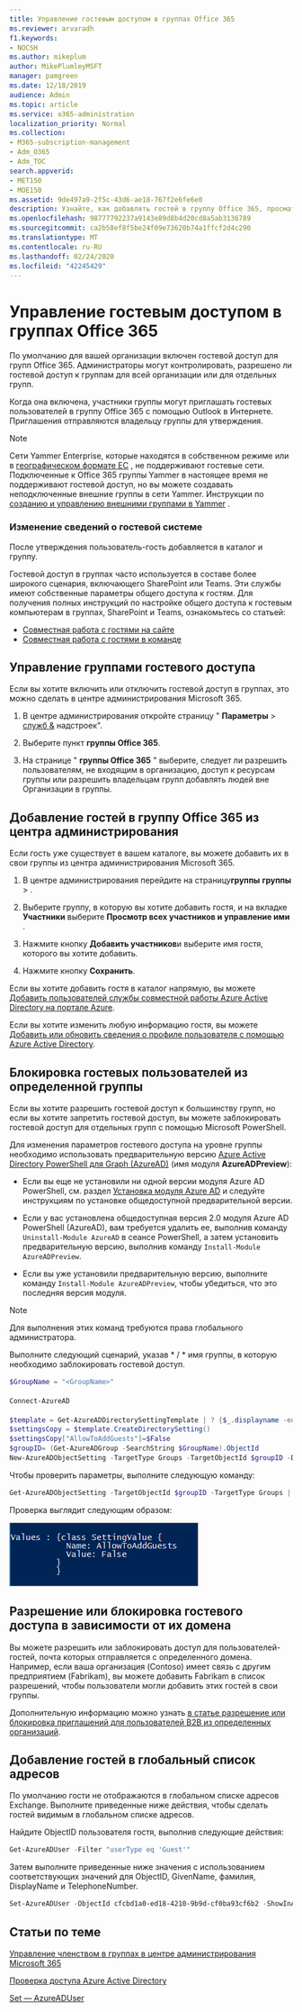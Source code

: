 ```yaml
---
title: Управление гостевым доступом в группах Office 365
ms.reviewer: arvaradh
f1.keywords:
- NOCSH
ms.author: mikeplum
author: MikePlumleyMSFT
manager: pamgreen
ms.date: 12/18/2019
audience: Admin
ms.topic: article
ms.service: o365-administration
localization_priority: Normal
ms.collection:
- M365-subscription-management
- Adm_O365
- Adm_TOC
search.appverid:
- MET150
- MOE150
ms.assetid: 9de497a9-2f5c-43d6-ae18-767f2e6fe6e0
description: Узнайте, как добавлять гостей в группу Office 365, просматривать гостевых пользователей и использовать PowerShell для управления гостевым доступом.
ms.openlocfilehash: 98777792237a9143e89d8b4d20cd8a5ab3136789
ms.sourcegitcommit: ca2b58ef8f5be24f09e73620b74a1ffcf2d4c290
ms.translationtype: MT
ms.contentlocale: ru-RU
ms.lasthandoff: 02/24/2020
ms.locfileid: "42245429"
---
```

# <a name="manage-guest-access-in-office-365-groups"></a>Управление гостевым доступом в группах Office 365

По умолчанию для вашей организации включен гостевой доступ для групп Office 365. Администраторы могут контролировать, разрешено ли гостевой доступ к группам для всей организации или для отдельных групп.

Когда она включена, участники группы могут приглашать гостевых пользователей в группу Office 365 с помощью Outlook в Интернете. Приглашения отправляются владельцу группы для утверждения.

> [!Note]
> Сети Yammer Enterprise, которые находятся в собственном режиме или в [географическом формате ЕС](https://go.microsoft.com/fwlink/?linkid=2107357) , не поддерживают гостевые сети.
> Подключенные к Office 365 группы Yammer в настоящее время не поддерживают гостевой доступ, но вы можете создавать неподключенные внешние группы в сети Yammer. Инструкции по [созданию и управлению внешними группами в Yammer](https://support.office.com/article/9ccd15ce-0efc-4dc1-81bc-4a424ab6f92a.aspx) .

### <a name="edit-guest-information"></a>Изменение сведений о гостевой системе

После утверждения пользователь-гость добавляется в каталог и группу.

Гостевой доступ в группах часто используется в составе более широкого сценария, включающего SharePoint или Teams. Эти службы имеют собственные параметры общего доступа к гостям. Для получения полных инструкций по настройке общего доступа к гостевым компьютерам в группах, SharePoint и Teams, ознакомьтесь со статьей:

- [Совместная работа с гостями на сайте](https://docs.microsoft.com/Office365/Enterprise/collaborate-in-a-site)
- [Совместная работа с гостями в команде](https://docs.microsoft.com/Office365/Enterprise/collaborate-as-a-team)

## <a name="manage-groups-guest-access"></a>Управление группами гостевого доступа

Если вы хотите включить или отключить гостевой доступ в группах, это можно сделать в центре администрирования Microsoft 365.

1. В центре администрирования откройте страницу " **Параметры** \> <a href="https://go.microsoft.com/fwlink/p/?linkid=2053743" target="_blank">служб &</a> надстроек".

2. Выберите пункт **группы Office 365**.
  
3. На странице " **группы Office 365** " выберите, следует ли разрешить пользователям, не входящим в организацию, доступ к ресурсам группы или разрешить владельцам групп добавлять людей вне Организации в группы.

## <a name="add-guests-to-an-office-365-group-from-the-admin-center"></a>Добавление гостей в группу Office 365 из центра администрирования

Если гость уже существует в вашем каталоге, вы можете добавить их в свои группы из центра администрирования Microsoft 365.
  
1. В центре администрирования перейдите на страницу**группы** **группы** > .
  
2. Выберите группу, в которую вы хотите добавить гостя, и на вкладке **Участники** выберите **Просмотр всех участников и управление ими** . 
  
4. Нажмите кнопку **Добавить участников**и выберите имя гостя, которого вы хотите добавить.
    
5. Нажмите кнопку **Сохранить**.

Если вы хотите добавить гостя в каталог напрямую, вы можете [Добавить пользователей службы совместной работы Azure Active Directory на портале Azure](https://docs.microsoft.com/azure/active-directory/b2b/add-users-administrator).

Если вы хотите изменить любую информацию гостя, вы можете [Добавить или обновить сведения о профиле пользователя с помощью Azure Active Directory](https://docs.microsoft.com/azure/active-directory/fundamentals/active-directory-users-profile-azure-portal).
  
## <a name="block-guest-users-from-a-specific-group"></a>Блокировка гостевых пользователей из определенной группы

Если вы хотите разрешить гостевой доступ к большинству групп, но если вы хотите запретить гостевой доступ, вы можете заблокировать гостевой доступ для отдельных групп с помощью Microsoft PowerShell.

Для изменения параметров гостевого доступа на уровне группы необходимо использовать предварительную версию [Azure Active Directory PowerShell для Graph (AzureAD)](https://docs.microsoft.com/powershell/azure/active-directory/install-adv2) (имя модуля **AzureADPreview**):

- Если вы еще не установили ни одной версии модуля Azure AD PowerShell, см. раздел [Установка модуля Azure AD](https://docs.microsoft.com/powershell/azure/active-directory/install-adv2?view=azureadps-2.0-preview#installing-the-azure-ad-module) и следуйте инструкциям по установке общедоступной предварительной версии.

- Если у вас установлена общедоступная версия 2.0 модуля Azure AD PowerShell (AzureAD), вам требуется удалить ее, выполнив команду `Uninstall-Module AzureAD` в сеансе PowerShell, а затем установить предварительную версию, выполнив команду `Install-Module AzureADPreview`.

- Если вы уже установили предварительную версию, выполните команду `Install-Module AzureADPreview`, чтобы убедиться, что это последняя версия модуля.

> [!NOTE]
> Для выполнения этих команд требуются права глобального администратора. 

Выполните следующий сценарий, указав * / * имя группы, в которую необходимо заблокировать гостевой доступ.

```PowerShell
$GroupName = "<GroupName>"

Connect-AzureAD

$template = Get-AzureADDirectorySettingTemplate | ? {$_.displayname -eq "group.unified.guest"}
$settingsCopy = $template.CreateDirectorySetting()
$settingsCopy["AllowToAddGuests"]=$False
$groupID= (Get-AzureADGroup -SearchString $GroupName).ObjectId
New-AzureADObjectSetting -TargetType Groups -TargetObjectId $groupID -DirectorySetting $settingsCopy
```

Чтобы проверить параметры, выполните следующую команду:

```PowerShell
Get-AzureADObjectSetting -TargetObjectId $groupID -TargetType Groups | fl Values
```

Проверка выглядит следующим образом:
    
![Снимок экрана: Окно PowerShell, в котором показано, что для доступа к гостевой группе задано значение false.](../media/09ebfb4f-859f-44c3-a29e-63a59fd6ef87.png)
  
## <a name="allow-or-block-guest-access-based-on-their-domain"></a>Разрешение или блокировка гостевого доступа в зависимости от их домена

Вы можете разрешить или заблокировать доступ для пользователей-гостей, почта которых отправляется с определенного домена. Например, если ваша организация (Contoso) имеет связь с другим предприятием (Fabrikam), вы можете добавить Fabrikam в список разрешений, чтобы пользователи могли добавить этих гостей в свои группы.

Дополнительную информацию можно узнать [в статье разрешение или блокировка приглашений для пользователей B2B из определенных организаций](https://docs.microsoft.com/azure/active-directory/b2b/allow-deny-list).

## <a name="add-guests-to-the-global-address-list"></a>Добавление гостей в глобальный список адресов

По умолчанию гости не отображаются в глобальном списке адресов Exchange. Выполните приведенные ниже действия, чтобы сделать гостей видимым в глобальном списке адресов.

Найдите ObjectID пользователя гостя, выполнив следующие действия:

```PowerShell
Get-AzureADUser -Filter "userType eq 'Guest'"
```

Затем выполните приведенные ниже значения с использованием соответствующих значений для ObjectID, GivenName, фамилия, DisplayName и TelephoneNumber.

```PowerShell
Set-AzureADUser -ObjectId cfcbd1a0-ed18-4210-9b9d-cf0ba93cf6b2 -ShowInAddressList $true -GivenName 'Megan' -Surname 'Bowen' -DisplayName 'Megan Bowen' -TelephoneNumber '555-555-5555'
```

## <a name="related-articles"></a>Статьи по теме

[Управление членством в группах в центре администрирования Microsoft 365](add-or-remove-members-from-groups.md)
  
[Проверка доступа Azure Active Directory](https://docs.microsoft.com/azure/active-directory/active-directory-azure-ad-controls-perform-access-review)

[Set — AzureADUser](https://docs.microsoft.com/powershell/module/azuread/set-azureaduser)

